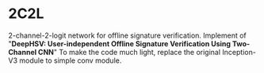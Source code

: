 # 2C2L
2-channel-2-logit network for offline signature verification.
Implement of "**DeepHSV: User-independent Offline Signature Verification Using Two-Channel CNN**" 
To make the code much light, replace the original Inception-V3 module to simple conv module.
